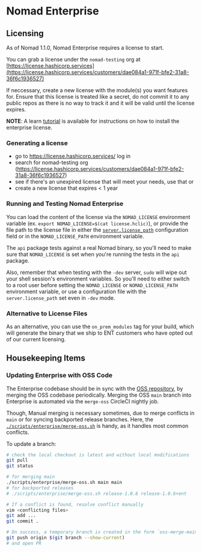 # Nomad Enterprise

## Licensing
As of Nomad 1.1.0, Nomad Enterprise requires a license to start.

You can grab a license under the `nomad-testing` org at
[https://license.hashicorp.services](https://license.hashicorp.services/customers/dae084a1-971f-bfe2-31a8-36f6c1936527)

If neccessary, create a new license with the module(s) you want features
for. Ensure that this license is treated like a secret, do not commit it to
any public repos as there is no way to track it and it will be valid until the
license expires.

**NOTE**: A learn [tutorial](https://learn.hashicorp.com/tutorials/nomad/hashicorp-enterprise-license?in=nomad/enterprise)
is available for instructions on how to install the enterprise license.

### Generating a license

- go to https://license.hashicorp.services/ log in
- search for nomad-testing org
  (https://license.hashicorp.services/customers/dae084a1-971f-bfe2-31a8-36f6c1936527)
- see if there's an unexpired license that will meet your needs, use that or
- create a new license that expires < 1 year

### Running and Testing Nomad Enterprise

You can load the content of the license via the `NOMAD_LICENSE` environment
variable (ex. `export NOMAD_LICENSE=$(cat license.hclic)`), or provide the
file path to the license file in either the
[`server.license_path`](https://www.nomadproject.io/docs/configuration/server#license_path)
configuration field or in the `NOMAD_LICENSE_PATH` environment variable.

The `api` package tests against a real Nomad binary, so you'll need to make
sure that `NOMAD_LICENSE` is set when you're running the tests in the `api`
package.

Also, remember that when testing with the `-dev` server, `sudo` will wipe out
your shell session's environment variables. So you'll need to either switch to
a root user before setting the `NOMAD_LICENSE` or `NOMAD_LICENSE_PATH`
environment variable, or use a configuration file with the
`server.license_path` set even in `-dev` mode.

### Alternative to License Files

As an alternative, you can use the `on_prem_modules` tag for your build, which
will generate the binary that we ship to ENT customers who have opted out of
our current licensing.

## Housekeeping Items

### Updating Enterprise with OSS Code

The Enterprise codebase should be in sync with the [OSS
repository](https://github.com/hashicorp/nomad), by merging the OSS codebase
periodically. Merging the OSS `main` branch into Enterprise is automated via the
`merge-oss` CircleCI nightly job.

Though, Manual merging is necessary sometimes, due to merge conflicts in `main`
or for syncing backported release branches. Here, the
[`./scripts/enterprise/merge-oss.sh`](scripts/enterprise/merge-oss.sh`) is
handy, as it handles most common conflicts.

To update a branch:

```sh
# check the local checkout is latest and without local modifications
git pull
git status

# for merging main
./scripts/enterprise/merge-oss.sh main main
# for backported releases
# ./scripts/enterprise/merge-oss.sh release-1.0.6 release-1.0.6+ent

# If a conflict is found, resolve conflict manually
vim <conflicting files>
git add ...
git commit .

# On success, a temporary branch is created in the form `oss-merge-main-...`
git push origin $(git branch --show-current)
# and open PR
```
